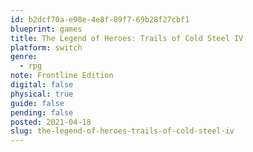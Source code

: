 ```yaml
---
id: b2dcf70a-e98e-4e8f-89f7-69b28f27cbf1
blueprint: games
title: The Legend of Heroes: Trails of Cold Steel IV
platform: switch
genre:
  - rpg
note: Frontline Edition
digital: false
physical: true
guide: false
pending: false
posted: 2021-04-18
slug: the-legend-of-heroes-trails-of-cold-steel-iv
---
```

